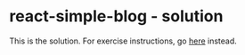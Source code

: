 # react-simple-blog - solution

This is the solution. For exercise instructions, go [here](https://github.com/thoughtworks-jumpstart/react-simple-blog) instead.
